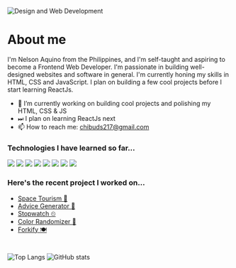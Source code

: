 ![Design and Web Development](https://scontent.fmnl30-2.fna.fbcdn.net/v/t1.15752-9/278894127_1991355361036561_6933966133611773948_n.png?_nc_cat=110&ccb=1-6&_nc_sid=ae9488&_nc_eui2=AeEjtSxKbrnotcB1wb9ThROSbEqgL5E20MtsSqAvkTbQy7AnaNX-UyiusAtfTpPanLQZmD4WqwcPnCChRMSnWWtK&_nc_ohc=XqQuvI9NaoEAX92vVwD&_nc_ht=scontent.fmnl30-2.fna&oh=03_AVIOijo84R2DkfIPqSk5x9Hea8KpdoANJkwH6FVmgsi7Dg&oe=629BBB56)
# About me
I'm Nelson Aquino from the Philippines, and I'm self-taught and aspiring to become a Frontend Web Developer. I'm passionate in building well-designed websites and software in general. I'm currently honing my skills in HTML, CSS and JavaScript. I plan on building a few cool projects before I start learning ReactJs.
- 🔭 I’m currently working on building cool projects and polishing my HTML, CSS & JS
- ⏭ I plan on learning ReactJs next
- 📫 How to reach me: chibuds217@gmail.com  

### Technologies I have learned so far...

<img src="https://img.shields.io/badge/HTML5-E34F26?style=for-the-badge&logo=html5&logoColor=white"> <img src="https://img.shields.io/badge/CSS3-1572B6?style=for-the-badge&logo=css3&logoColor=white"> <img src="https://img.shields.io/badge/Sass-CC6699?style=for-the-badge&logo=sass&logoColor=white"> <img src="https://img.shields.io/badge/JavaScript-323330?style=for-the-badge&logo=javascript&logoColor=F7DF1E"> <img src="https://img.shields.io/badge/GIT-E44C30?style=for-the-badge&logo=git&logoColor=white"> <img src="https://img.shields.io/badge/GitHub-100000?style=for-the-badge&logo=github&logoColor=white"> <img src="https://img.shields.io/badge/npm-CB3837?style=for-the-badge&logo=npm&logoColor=white"> <img src="https://img.shields.io/badge/Netlify-00C7B7?style=for-the-badge&logo=netlify&logoColor=white">

### Here's the recent project I worked on...
- [Space Tourism 🚀](https://github.com/nelsonaq/space-tourism)
- [Advice Generator 🎲](https://github.com/nelsonaq/advice-generator)
- [Stopwatch ⏲](https://github.com/nelsonaq/stopwatch)
- [Color Randomizer 🌈](https://github.com/nelsonaq/color-randomizer)
- [Forkify 🍽](https://github.com/nelsonaq/forkify-course-project)

#
![Top Langs](https://github-readme-stats.vercel.app/api/top-langs/?username=nelsonaq) ![GitHub stats](https://github-readme-stats.vercel.app/api?username=nelsonaq&show_icons=true)  
<!---
nelsonaq/nelsonaq is a ✨ special ✨ repository because its `README.md` (this file) appears on your GitHub profile.
You can click the Preview link to take a look at your changes.
--->
